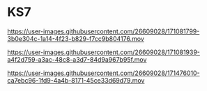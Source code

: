 # KS7
 




https://user-images.githubusercontent.com/26609028/171081799-3b0e304c-1a14-4f23-b829-f7cc9b804176.mov




https://user-images.githubusercontent.com/26609028/171081939-a4f2d759-a3ac-48c8-a3d7-84d9a967b95f.mov




https://user-images.githubusercontent.com/26609028/171476010-ca7ebc96-1fd9-4a4b-8171-45ce33d69d79.mov







